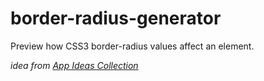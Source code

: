 # border-radius-generator
Preview how CSS3 border-radius values affect an element.

*idea from [App Ideas Collection](https://github.com/florinpop17/app-ideas/blob/master/Projects/Border-Radius-Previewer.md)*
